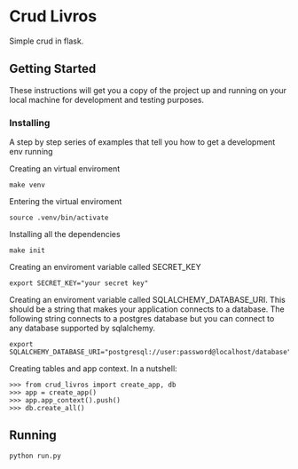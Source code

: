 # Crud Livros

Simple crud in flask.

## Getting Started

These instructions will get you a copy of the project up and running on your local machine for development and testing purposes.

### Installing

A step by step series of examples that tell you how to get a development env running

Creating an virtual enviroment
```
make venv
```

Entering the virtual enviroment
```
source .venv/bin/activate
```

Installing all the dependencies
```
make init
```

Creating an enviroment variable called SECRET_KEY
```
export SECRET_KEY="your secret key"
```

Creating an enviroment variable called SQLALCHEMY_DATABASE_URI. This should be a string that makes your application connects to a database. 
The following string connects to a postgres database but you can connect to any database supported by sqlalchemy.
```
export SQLALCHEMY_DATABASE_URI="postgresql://user:password@localhost/database"
```

Creating tables and app context.
In a nutshell:
```
>>> from crud_livros import create_app, db
>>> app = create_app()
>>> app.app_context().push()
>>> db.create_all()
```
## Running
```
python run.py
```


